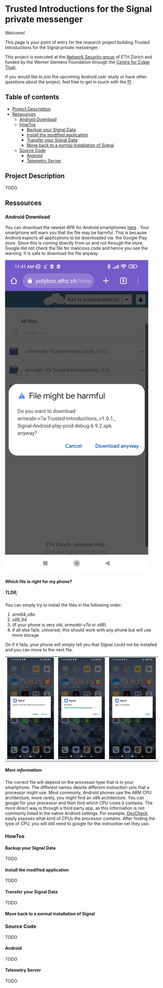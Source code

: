 # Trusted Introductions for the Signal private messenger

Welcome!

This page is your point of entry for the research project building Trusted Introductions for the Signal private messenger.

This project is executed at the [Network Security group](https://netsec.ethz.ch/) of ETH Zürich and funded by the Werner Siemens Foundation through the [Centre for Cyber Trust](https://cyber-trust.org/).

If you would like to join the upcoming Android user study or have other questions about the project, feel free to get in touch with the [PI](https://people.inf.ethz.ch/cgloor) .

##  Table of contents
  - [Project Description](#project-description)
  - [Ressources](#ressources)
    - [Android Download](#android-download)
    - [HowTos](#howtos)
      - [Backup your Signal Data](#backup-your-signal-data)
      - [Install the modified application](#install-the-modified-application)
      - [Transfer your Signal Data](#transfer-your-signal-data)
      - [Move back to a normal installation of Signal](#move-back-to-a-normal-installation-of-signal)
    - [Source Code](#source-code)
      - [Android](#android)
      - [Telemetry Server](#telemetry-server)

## Project Description
TODO

## Ressources

### Android Download
You can download the newest APK for Android smartphones [here](https://polybox.ethz.ch/index.php/s/K9mgiDihWqj9dIC) . Your smartphone will warn you that the file may be harmful. This is because Android expects all applications to be downloaded via. the Google Play store. Since this is coming directly from us and not through the store, Google did not check the file for malicious code and hence you see the warning. It is safe to download the file anyway. 

![](fig/may-be-harmful.jpg)

#### **Which file is right for my phone?**

##### TLDR;

You can simply try to install the files in the following order:
1. _arm64_v8a_
2. _x86_64_
3. (if your phone is very old, _armeabi-v7a_ or _x86_)
4. if all else fails: _universal_, this should work with any phone but will use more storage

On if it fails, your phone will simply tell you that Signal could not be installed and you can move to the next file.


|  |  |  |
| ------------- | ------------- | ------------- |
| ![](fig/want-install.jpg)  | ![](fig/installing.jpg)  | ![](fig/not-installed.jpg)  |

##### More information:

The correct file will depend on the processor type that is in your smartphone. The different names denote different _instruction sets_ that a processor might use. Most commonly, Android phones use the ARM CPU architecture, more rarely, you might find an x86 architecture. 
You can google for your processor and then find which CPU cores it contains.
The more direct way is through a third party app, as this information is not commonly listed in the native Android settings. For example, [DevCheck](https://play.google.com/store/apps/details?id=flar2.devcheck) easily exposes what kind of CPUs the processor contains. 
After finding the type of CPU, you will still need to google for the instruction set they use.

### HowTos
#### Backup your Signal Data
TODO

#### Install the modified application
TODO

#### Transfer your Signal Data
TODO

#### Move back to a normal installation of Signal

### Source Code
TODO

#### Android
TODO

#### Telemetry Server
TODO
